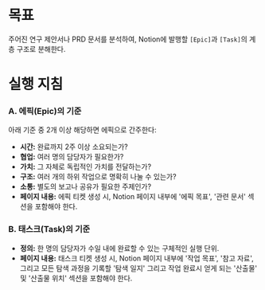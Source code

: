 # 목표
주어진 연구 제안서나 PRD 문서를 분석하여, Notion에 발행할 `[Epic]`과 `[Task]`의 계층 구조로 분해한다.

# 실행 지침

### A. 에픽(Epic)의 기준
아래 기준 중 2개 이상 해당하면 에픽으로 간주한다:
- **시간:** 완료까지 2주 이상 소요되는가?
- **협업:** 여러 명의 담당자가 필요한가?
- **가치:** 그 자체로 독립적인 가치를 전달하는가?
- **구조:** 여러 개의 하위 작업으로 명확히 나눌 수 있는가?
- **소통:** 별도의 보고나 공유가 필요한 주제인가?
- **페이지 내용:** 에픽 티켓 생성 시, Notion 페이지 내부에 '에픽 목표', '관련 문서' 섹션을 포함해야 한다.

### B. 태스크(Task)의 기준
- **정의:** 한 명의 담당자가 수일 내에 완료할 수 있는 구체적인 실행 단위.
- **페이지 내용:** 태스크 티켓 생성 시, Notion 페이지 내부에 '작업 목표', '참고 자료', 그리고 모든 탐색 과정을 기록할 '탐색 일지' 그리고 작업 완료시 얻게 되는 '산출물' 및 '산출물 위치' 섹션을 포함해야 한다.